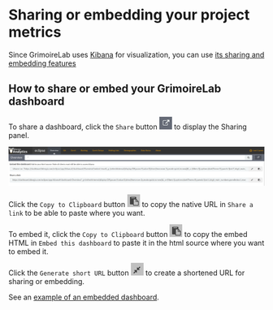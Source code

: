 # Sharing or embedding your project metrics

Since GrimoireLab uses [Kibana](https://www.elastic.co/products/kibana) for visualization, you can use [its sharing and embedding features](https://www.elastic.co/guide/en/kibana/current/dashboard.html#sharing-dashboards)

## How to share or embed your GrimoireLab dashboard

To share a dashboard, click the `Share` button ![Share button icon](imgs/share-dashboard.png) to display the Sharing panel.

![Sharing panel](imgs/sharing-panel.png)

Click the `Copy to Clipboard` button ![Copy link](imgs/share-link.png) to copy the native URL in `Share a link` to be able to paste where you want.

To embed it, click the `Copy to Clipboard` button ![Copy link](imgs/share-link.png) to copy the embed HTML in `Embed this dashboard` to paste it in the html source where you want to embed it.

Click the `Generate short URL` button ![Generate short URL button](imgs/share-short-link.png) to create a shortened URL for sharing or embedding.

See an [example of an embedded dashboard](http://grimoirelab.github.io/use_cases/#sharing).

